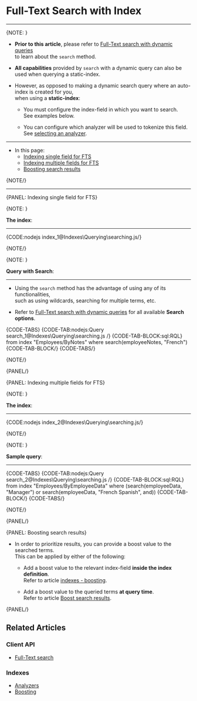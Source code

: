 # Full-Text Search with Index
---

{NOTE: }

* __Prior to this article__, please refer to [Full-Text search with dynamic queries](../../client-api/session/querying/text-search/full-text-search)  
  to learn about the `search` method.  

* __All capabilities__ provided by `search` with a dynamic query can also be used when querying a static-index.

* However, as opposed to making a dynamic search query where an auto-index is created for you,  
  when using a __static-index__:  

    * You must configure the index-field in which you want to search.  
      See examples below.  
      
    * You can configure which analyzer will be used to tokenize this field.  
      See [selecting an analyzer](../../indexes/using-analyzers#selecting-an-analyzer-for-a-field).    

---

* In this page:
  * [Indexing single field for FTS](../../indexes/querying/searching#indexing-single-field-for-fts)
  * [Indexing multiple fields for FTS](../../indexes/querying/searching#indexing-multiple-fields-for-fts)
  * [Boosting search results](../../indexes/querying/searching#boosting-search-results)

{NOTE/}

---

{PANEL: Indexing single field for FTS}

{NOTE: }

__The index__:

---

{CODE:nodejs index_1@Indexes\Querying\searching.js/}

{NOTE/}

{NOTE: }

__Query with Search__:

---

* Using the `search` method has the advantage of using any of its functionalities,  
  such as using wildcards, searching for multiple terms, etc.  

* Refer to [Full-Text search with dynamic queries](../../client-api/session/querying/text-search/full-text-search) for all available __Search options__.

{CODE-TABS}
{CODE-TAB:nodejs:Query search_1@Indexes\Querying\searching.js /}
{CODE-TAB-BLOCK:sql:RQL}
from index "Employees/ByNotes"
where search(employeeNotes, "French")
{CODE-TAB-BLOCK/}
{CODE-TABS/}

{NOTE/}

{PANEL/}

{PANEL: Indexing multiple fields for FTS}

{NOTE: }

__The index__:

---

{CODE:nodejs index_2@Indexes\Querying\searching.js/}

{NOTE/}

{NOTE: }

__Sample query__:

---

{CODE-TABS}
{CODE-TAB:nodejs:Query search_2@Indexes\Querying\searching.js /}
{CODE-TAB-BLOCK:sql:RQL}
from index "Employees/ByEmployeeData"
where (search(employeeData, "Manager") or search(employeeData, "French Spanish", and))
{CODE-TAB-BLOCK/}
{CODE-TABS/}

{NOTE/}

{PANEL/}

{PANEL: Boosting search results}

* In order to prioritize results, you can provide a boost value to the searched terms.  
  This can be applied by either of the following:

  * Add a boost value to the relevant index-field __inside the index definition__.  
    Refer to article [indexes - boosting](../../indexes/boosting).

  * Add a boost value to the queried terms __at query time__.  
    Refer to article [Boost search results](../../client-api/session/querying/text-search/boost-search-results).

{PANEL/}

## Related Articles

### Client API

- [Full-Text search](../../client-api/session/querying/text-search/full-text-search)

### Indexes

- [Analyzers](../../indexes/using-analyzers)
- [Boosting](../../indexes/boosting)
